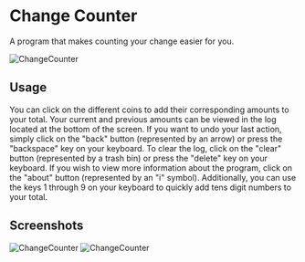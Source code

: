 # Change Counter
A program that makes counting your change easier for you.

![ChangeCounter](https://i.imgur.com/i2TK60K.png "ChangeCounter")

## **Usage**
You can click on the different coins to add their corresponding amounts to your total. Your current and previous amounts can be viewed in the log located at the bottom of the screen.
If you want to undo your last action, simply click on the "back" button (represented by an arrow) or press the "backspace" key on your keyboard. To clear the log, click on the "clear" button (represented by a trash bin) or press the "delete" key on your keyboard. If you wish to view more information about the program, click on the "about" button (represented by an "i" symbol). Additionally, you can use the keys 1 through 9 on your keyboard to quickly add tens digit numbers to your total.

## **Screenshots**
![ChangeCounter](https://i.imgur.com/i2TK60K.png "ChangeCounter")
![ChangeCounter](https://i.imgur.com/mqZ5ram.png "ChangeCounter")